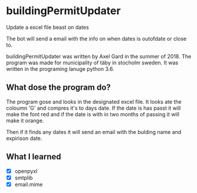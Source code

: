 # buildingPermitUpdater

Update a excel file beast on dates

The bot will send a email with the info on when dates is outofdate or close to. 

buildingPermitUpdater was written by Axel Gard in the summer of 2018.
The program was made for municipality of täby in stocholm sweden.
It was written in the programing lanuge python 3.6.

## What dose the program do?

The program gose and looks in the designated excel file.
It looks ate the coloumn 'G' and compres it's to days date.
If the date is has passt it will make the font red and if
the date is with in two months of passing it will make it orange.

Then if it finds any dates it will send an email
with the bulding name and expirison date.

## What I learned 

- [x] openpyxl
- [x] smtplib
- [x] email.mime
